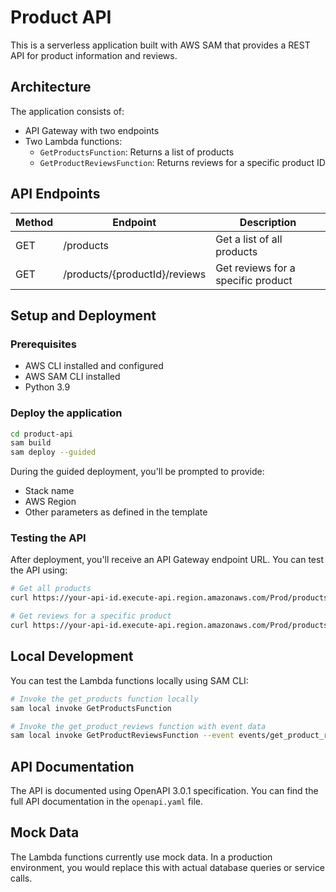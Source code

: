# Product API

This is a serverless application built with AWS SAM that provides a REST API for product information and reviews.

## Architecture

The application consists of:
- API Gateway with two endpoints
- Two Lambda functions:
  - `GetProductsFunction`: Returns a list of products
  - `GetProductReviewsFunction`: Returns reviews for a specific product ID

## API Endpoints

| Method | Endpoint | Description |
|--------|----------|-------------|
| GET | /products | Get a list of all products |
| GET | /products/{productId}/reviews | Get reviews for a specific product |

## Setup and Deployment

### Prerequisites

- AWS CLI installed and configured
- AWS SAM CLI installed
- Python 3.9

### Deploy the application

```bash
cd product-api
sam build
sam deploy --guided
```

During the guided deployment, you'll be prompted to provide:
- Stack name
- AWS Region
- Other parameters as defined in the template

### Testing the API

After deployment, you'll receive an API Gateway endpoint URL. You can test the API using:

```bash
# Get all products
curl https://your-api-id.execute-api.region.amazonaws.com/Prod/products

# Get reviews for a specific product
curl https://your-api-id.execute-api.region.amazonaws.com/Prod/products/p001/reviews
```

## Local Development

You can test the Lambda functions locally using SAM CLI:

```bash
# Invoke the get_products function locally
sam local invoke GetProductsFunction

# Invoke the get_product_reviews function with event data
sam local invoke GetProductReviewsFunction --event events/get_product_reviews_event.json
```

## API Documentation

The API is documented using OpenAPI 3.0.1 specification. You can find the full API documentation in the `openapi.yaml` file.

## Mock Data

The Lambda functions currently use mock data. In a production environment, you would replace this with actual database queries or service calls.
